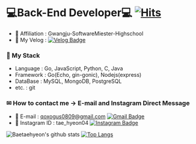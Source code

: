 # 💻Back-End Developer💻 [![Hits](https://hits.seeyoufarm.com/api/count/incr/badge.svg?url=https%3A%2F%2Fgithub.com%2Fqoxogus%2Fhit-counter&count_bg=%23F106A5&title_bg=%2300FF74&icon=go.svg&icon_color=%233800FF&title=hits&edge_flat=false)](https://hits.seeyoufarm.com)
* 🏫 Affiliation : Gwangju-SoftwareMiester-Highschool
* 📝 My Velog : [![Velog Badge](https://img.shields.io/badge/-Velog-12B886?style=flat-square&link=https://velog.io/@qoxogus)](https://velog.io/@qoxogus/)

### 📌 My Stack
* Language : Go, JavaScript, Python, C, Java
* Framework : Go(Echo, gin-gonic), Nodejs(express)
* DataBase : MySQL, MongoDB, PostgreSQL
* etc. : git

### ✉ How to contact me -> E-mail and Instagram Direct Message   
* 📩 E-mail : <qoxogus0809@gmail.com>
[![Gmail Badge](https://img.shields.io/badge/-Gmail-c14438?style=flat-square&logo=Gmail&logoColor=white&link=mailto:qoxogus0809@gmail.com)](mailto:qoxogus0809@gmail.com)
* 📩 Instagram ID : tae_hyeon04 [![Instagram Badge](https://img.shields.io/badge/-Instagram-dd2a7b?style=flat-square&logo=instagram&logoColor=white&link=https://www.instagram.com/tae_hyeon04/)](https://www.instagram.com/tae_hyeon04/)

![Baetaehyeon's github stats](https://github-readme-stats.vercel.app/api?username=qoxogus&show_icons=true)
[![Top Langs](https://github-readme-stats.vercel.app/api/top-langs/?username=qoxogus&hide=c,java,html)](https://github.com/anuraghazra/github-readme-stats)

